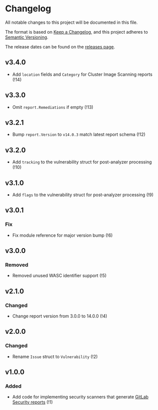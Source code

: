 # Changelog
All notable changes to this project will be documented in this file.

The format is based on [Keep a Changelog](https://keepachangelog.com/en/1.0.0/),
and this project adheres to [Semantic Versioning](https://semver.org/spec/v2.0.0.html).

The release dates can be found on the [releases page](https://gitlab.com/gitlab-org/security-products/analyzers/vulnerability/-/releases).

## v3.4.0
- Add `location` fields and `Category` for Cluster Image Scanning reports (!14)

## v3.3.0
- Omit `report.Remediations` if empty (!13)

## v3.2.1
- Bump `report.Version` to `v14.0.3` match latest report schema (!12)

## v3.2.0
- Add `tracking` to the vulnerability struct for post-analyzer processing (!10)

## v3.1.0
- Add `flags` to the vulnerability struct for post-analyzer processing (!9)

## v3.0.1
### Fix

- Fix module reference for major version bump (!6)

## v3.0.0
### Removed

- Removed unused WASC identifier support (!5)

## v2.1.0
### Changed

- Change report version from 3.0.0 to 14.0.0 (!4)

## v2.0.0
### Changed

- Rename `Issue` struct to `Vulnerability` (!2)

## v1.0.0
### Added

- Add code for implementing security scanners that generate [GitLab Security reports](https://gitlab.com/gitlab-org/security-products/security-report-schemas) (!1)

